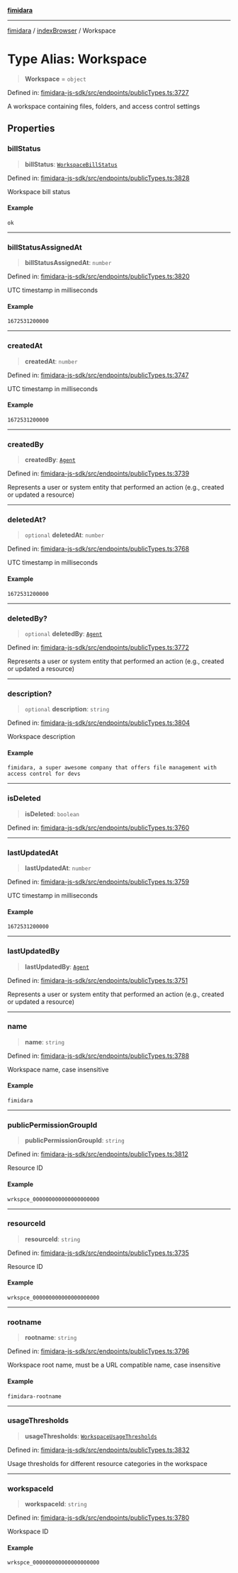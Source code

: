 [**fimidara**](../../README.md)

***

[fimidara](../../modules.md) / [indexBrowser](../README.md) / Workspace

# Type Alias: Workspace

> **Workspace** = `object`

Defined in: [fimidara-js-sdk/src/endpoints/publicTypes.ts:3727](https://github.com/softkave/fimidara/blob/feac071900ab8644442d355e5cb5db9df2f34600/fimidara-js-sdk/src/endpoints/publicTypes.ts#L3727)

A workspace containing files, folders, and access control settings

## Properties

### billStatus

> **billStatus**: [`WorkspaceBillStatus`](WorkspaceBillStatus.md)

Defined in: [fimidara-js-sdk/src/endpoints/publicTypes.ts:3828](https://github.com/softkave/fimidara/blob/feac071900ab8644442d355e5cb5db9df2f34600/fimidara-js-sdk/src/endpoints/publicTypes.ts#L3828)

Workspace bill status

#### Example

```
ok
```

***

### billStatusAssignedAt

> **billStatusAssignedAt**: `number`

Defined in: [fimidara-js-sdk/src/endpoints/publicTypes.ts:3820](https://github.com/softkave/fimidara/blob/feac071900ab8644442d355e5cb5db9df2f34600/fimidara-js-sdk/src/endpoints/publicTypes.ts#L3820)

UTC timestamp in milliseconds

#### Example

```
1672531200000
```

***

### createdAt

> **createdAt**: `number`

Defined in: [fimidara-js-sdk/src/endpoints/publicTypes.ts:3747](https://github.com/softkave/fimidara/blob/feac071900ab8644442d355e5cb5db9df2f34600/fimidara-js-sdk/src/endpoints/publicTypes.ts#L3747)

UTC timestamp in milliseconds

#### Example

```
1672531200000
```

***

### createdBy

> **createdBy**: [`Agent`](Agent.md)

Defined in: [fimidara-js-sdk/src/endpoints/publicTypes.ts:3739](https://github.com/softkave/fimidara/blob/feac071900ab8644442d355e5cb5db9df2f34600/fimidara-js-sdk/src/endpoints/publicTypes.ts#L3739)

Represents a user or system entity that performed an action (e.g., created or updated a resource)

***

### deletedAt?

> `optional` **deletedAt**: `number`

Defined in: [fimidara-js-sdk/src/endpoints/publicTypes.ts:3768](https://github.com/softkave/fimidara/blob/feac071900ab8644442d355e5cb5db9df2f34600/fimidara-js-sdk/src/endpoints/publicTypes.ts#L3768)

UTC timestamp in milliseconds

#### Example

```
1672531200000
```

***

### deletedBy?

> `optional` **deletedBy**: [`Agent`](Agent.md)

Defined in: [fimidara-js-sdk/src/endpoints/publicTypes.ts:3772](https://github.com/softkave/fimidara/blob/feac071900ab8644442d355e5cb5db9df2f34600/fimidara-js-sdk/src/endpoints/publicTypes.ts#L3772)

Represents a user or system entity that performed an action (e.g., created or updated a resource)

***

### description?

> `optional` **description**: `string`

Defined in: [fimidara-js-sdk/src/endpoints/publicTypes.ts:3804](https://github.com/softkave/fimidara/blob/feac071900ab8644442d355e5cb5db9df2f34600/fimidara-js-sdk/src/endpoints/publicTypes.ts#L3804)

Workspace description

#### Example

```
fimidara, a super awesome company that offers file management with access control for devs
```

***

### isDeleted

> **isDeleted**: `boolean`

Defined in: [fimidara-js-sdk/src/endpoints/publicTypes.ts:3760](https://github.com/softkave/fimidara/blob/feac071900ab8644442d355e5cb5db9df2f34600/fimidara-js-sdk/src/endpoints/publicTypes.ts#L3760)

***

### lastUpdatedAt

> **lastUpdatedAt**: `number`

Defined in: [fimidara-js-sdk/src/endpoints/publicTypes.ts:3759](https://github.com/softkave/fimidara/blob/feac071900ab8644442d355e5cb5db9df2f34600/fimidara-js-sdk/src/endpoints/publicTypes.ts#L3759)

UTC timestamp in milliseconds

#### Example

```
1672531200000
```

***

### lastUpdatedBy

> **lastUpdatedBy**: [`Agent`](Agent.md)

Defined in: [fimidara-js-sdk/src/endpoints/publicTypes.ts:3751](https://github.com/softkave/fimidara/blob/feac071900ab8644442d355e5cb5db9df2f34600/fimidara-js-sdk/src/endpoints/publicTypes.ts#L3751)

Represents a user or system entity that performed an action (e.g., created or updated a resource)

***

### name

> **name**: `string`

Defined in: [fimidara-js-sdk/src/endpoints/publicTypes.ts:3788](https://github.com/softkave/fimidara/blob/feac071900ab8644442d355e5cb5db9df2f34600/fimidara-js-sdk/src/endpoints/publicTypes.ts#L3788)

Workspace name, case insensitive

#### Example

```
fimidara
```

***

### publicPermissionGroupId

> **publicPermissionGroupId**: `string`

Defined in: [fimidara-js-sdk/src/endpoints/publicTypes.ts:3812](https://github.com/softkave/fimidara/blob/feac071900ab8644442d355e5cb5db9df2f34600/fimidara-js-sdk/src/endpoints/publicTypes.ts#L3812)

Resource ID

#### Example

```
wrkspce_000000000000000000000
```

***

### resourceId

> **resourceId**: `string`

Defined in: [fimidara-js-sdk/src/endpoints/publicTypes.ts:3735](https://github.com/softkave/fimidara/blob/feac071900ab8644442d355e5cb5db9df2f34600/fimidara-js-sdk/src/endpoints/publicTypes.ts#L3735)

Resource ID

#### Example

```
wrkspce_000000000000000000000
```

***

### rootname

> **rootname**: `string`

Defined in: [fimidara-js-sdk/src/endpoints/publicTypes.ts:3796](https://github.com/softkave/fimidara/blob/feac071900ab8644442d355e5cb5db9df2f34600/fimidara-js-sdk/src/endpoints/publicTypes.ts#L3796)

Workspace root name, must be a URL compatible name, case insensitive

#### Example

```
fimidara-rootname
```

***

### usageThresholds

> **usageThresholds**: [`WorkspaceUsageThresholds`](WorkspaceUsageThresholds.md)

Defined in: [fimidara-js-sdk/src/endpoints/publicTypes.ts:3832](https://github.com/softkave/fimidara/blob/feac071900ab8644442d355e5cb5db9df2f34600/fimidara-js-sdk/src/endpoints/publicTypes.ts#L3832)

Usage thresholds for different resource categories in the workspace

***

### workspaceId

> **workspaceId**: `string`

Defined in: [fimidara-js-sdk/src/endpoints/publicTypes.ts:3780](https://github.com/softkave/fimidara/blob/feac071900ab8644442d355e5cb5db9df2f34600/fimidara-js-sdk/src/endpoints/publicTypes.ts#L3780)

Workspace ID

#### Example

```
wrkspce_000000000000000000000
```

